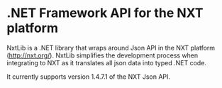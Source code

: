 # .NET Framework API for the NXT platform

NxtLib is a .NET library that wraps around Json API in the NXT platform (http://nxt.org/).
NxtLib simplifies the development process when integrating to NXT as it translates all json data into typed .NET code.

It currently supports version 1.4.7.1 of the NXT Json API.
